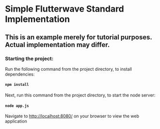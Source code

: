 # Simple Flutterwave Standard Implementation

## This is an example merely for tutorial purposes. Actual implementation may differ.

### Starting the project:

Run the following command from the project directory, to install dependencies:

#### `npm install`

Next, run this command from the project directory, to start the node server:

#### `node app.js`

Navigate to [http://localhost:8080/](http://localhost:8080/) on your browser to view the web application
